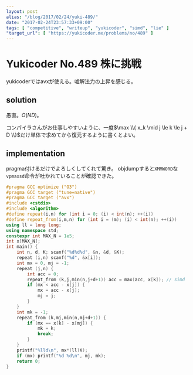 ```yaml
---
layout: post
alias: "/blog/2017/02/24/yuki-489/"
date: "2017-02-24T23:57:33+09:00"
tags: [ "competitive", "writeup", "yukicoder", "simd", "lie" ]
"target_url": [ "https://yukicoder.me/problems/no/489" ]
---
```


# Yukicoder No.489 株に挑戦

yukicoderではavxが使える。嘘解法力の上昇を感じる。

## solution

愚直。$O(ND)$。

コンパイラさんがお仕事しやすいように、一度$\max \\{ x_k \mid j \le k \le j + D \\}$だけ単体で求めてから復元するように書くとよい。

## implementation

pragma付けるだけでよろしくしてくれて驚き。
objdumpすると`XMMWORD`な`vpmaxsd`命令が吐かれていることが確認できた。

``` c++
#pragma GCC optimize ("O3")
#pragma GCC target ("tune=native")
#pragma GCC target ("avx")
#include <cstdio>
#include <algorithm>
#define repeat(i,n) for (int i = 0; (i) < int(n); ++(i))
#define repeat_from(i,m,n) for (int i = (m); (i) < int(n); ++(i))
using ll = long long;
using namespace std;
constexpr int MAX_N = 1e5;
int x[MAX_N];
int main() {
    int n, d, K; scanf("%d%d%d", &n, &d, &K);
    repeat (i,n) scanf("%d", &x[i]);
    int mx = 0, mj = -1;
    repeat (j,n) {
        int acc = 0;
        repeat_from (k,j,min(n,j+d+1)) acc = max(acc, x[k]); // simd
        if (mx < acc - x[j]) {
            mx = acc - x[j];
            mj = j;
        }
    }
    int mk = -1;
    repeat_from (k,mj,min(n,mj+d+1)) {
        if (mx == x[k] - x[mj]) {
            mk = k;
            break;
        }
    }
    printf("%lld\n", mx*(ll)K);
    if (mx) printf("%d %d\n", mj, mk);
    return 0;
}
```
